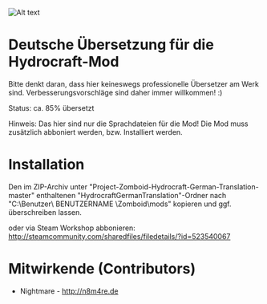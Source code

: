 ![Alt text](http://tools.n8m4re.de/downloads/ProjectZomboid/misc/HydrocraftGermanTranslation.png "Spiffo")

# Deutsche Übersetzung für die Hydrocraft-Mod 

Bitte denkt daran, dass hier keineswegs professionelle Übersetzer am Werk sind. 
Verbesserungsvorschläge sind daher immer willkommen! :) 

Status: ca. 85% übersetzt 

Hinweis: 
Das hier sind nur die Sprachdateien für die Mod! Die Mod muss zusätzlich abboniert werden, bzw. Installiert werden.


# Installation
Den im ZIP-Archiv unter "Project-Zomboid-Hydrocraft-German-Translation-master" 
enthaltenen "HydrocraftGermanTranslation"-Ordner nach "C:\Benutzer\ BENUTZERNAME \Zomboid\mods" kopieren und ggf. überschreiben lassen.
 
oder via Steam Workshop abbonieren: http://steamcommunity.com/sharedfiles/filedetails/?id=523540067
 
 
# Mitwirkende (Contributors)

- Nightmare - http://n8m4re.de




